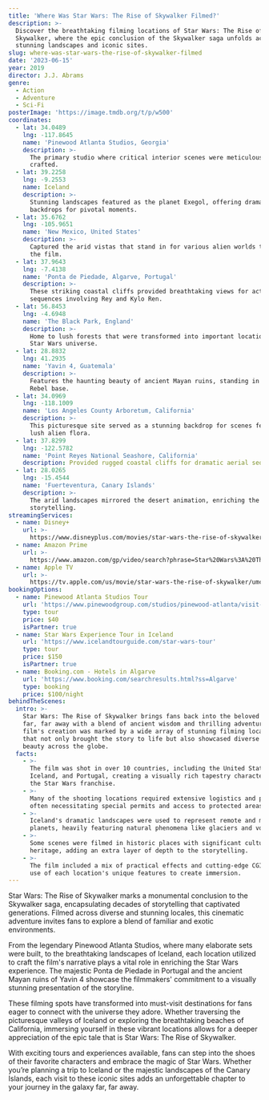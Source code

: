 ```yaml
---
title: 'Where Was Star Wars: The Rise of Skywalker Filmed?'
description: >-
  Discover the breathtaking filming locations of Star Wars: The Rise of
  Skywalker, where the epic conclusion of the Skywalker saga unfolds across
  stunning landscapes and iconic sites.
slug: where-was-star-wars-the-rise-of-skywalker-filmed
date: '2023-06-15'
year: 2019
director: J.J. Abrams
genre:
  - Action
  - Adventure
  - Sci-Fi
posterImage: 'https://image.tmdb.org/t/p/w500'
coordinates:
  - lat: 34.0489
    lng: -117.8645
    name: 'Pinewood Atlanta Studios, Georgia'
    description: >-
      The primary studio where critical interior scenes were meticulously
      crafted.
  - lat: 39.2258
    lng: -9.2553
    name: Iceland
    description: >-
      Stunning landscapes featured as the planet Exegol, offering dramatic
      backdrops for pivotal moments.
  - lat: 35.6762
    lng: -105.9651
    name: 'New Mexico, United States'
    description: >-
      Captured the arid vistas that stand in for various alien worlds throughout
      the film.
  - lat: 37.9643
    lng: -7.4138
    name: 'Ponta de Piedade, Algarve, Portugal'
    description: >-
      These striking coastal cliffs provided breathtaking views for action
      sequences involving Rey and Kylo Ren.
  - lat: 56.8453
    lng: -4.6948
    name: 'The Black Park, England'
    description: >-
      Home to lush forests that were transformed into important locations in the
      Star Wars universe.
  - lat: 28.8832
    lng: 41.2935
    name: 'Yavin 4, Guatemala'
    description: >-
      Features the haunting beauty of ancient Mayan ruins, standing in for the
      Rebel base.
  - lat: 34.0969
    lng: -118.1009
    name: 'Los Angeles County Arboretum, California'
    description: >-
      This picturesque site served as a stunning backdrop for scenes featuring
      lush alien flora.
  - lat: 37.8299
    lng: -122.5782
    name: 'Point Reyes National Seashore, California'
    description: Provided rugged coastal cliffs for dramatic aerial sequences in the film.
  - lat: 28.0265
    lng: -15.4544
    name: 'Fuerteventura, Canary Islands'
    description: >-
      The arid landscapes mirrored the desert animation, enriching the visual
      storytelling.
streamingServices:
  - name: Disney+
    url: >-
      https://www.disneyplus.com/movies/star-wars-the-rise-of-skywalker/7yKhuSarVcqE
  - name: Amazon Prime
    url: >-
      https://www.amazon.com/gp/video/search?phrase=Star%20Wars%3A%20The%20Rise%20of%20Skywalker
  - name: Apple TV
    url: >-
      https://tv.apple.com/us/movie/star-wars-the-rise-of-skywalker/umc.cmc.3b2j9i1aoq39870ep48x1g0ch
bookingOptions:
  - name: Pinewood Atlanta Studios Tour
    url: 'https://www.pinewoodgroup.com/studios/pinewood-atlanta/visit-us/'
    type: tour
    price: $40
    isPartner: true
  - name: Star Wars Experience Tour in Iceland
    url: 'https://www.icelandtourguide.com/star-wars-tour'
    type: tour
    price: $150
    isPartner: true
  - name: Booking.com - Hotels in Algarve
    url: 'https://www.booking.com/searchresults.html?ss=Algarve'
    type: booking
    price: $100/night
behindTheScenes:
  intro: >-
    Star Wars: The Rise of Skywalker brings fans back into the beloved galaxy
    far, far away with a blend of ancient wisdom and thrilling adventure. The
    film's creation was marked by a wide array of stunning filming locations
    that not only brought the story to life but also showcased diverse natural
    beauty across the globe.
  facts:
    - >-
      The film was shot in over 10 countries, including the United States,
      Iceland, and Portugal, creating a visually rich tapestry characteristic of
      the Star Wars franchise.
    - >-
      Many of the shooting locations required extensive logistics and planning,
      often necessitating special permits and access to protected areas.
    - >-
      Iceland's dramatic landscapes were used to represent remote and mysterious
      planets, heavily featuring natural phenomena like glaciers and volcanos.
    - >-
      Some scenes were filmed in historic places with significant cultural
      heritage, adding an extra layer of depth to the storytelling.
    - >-
      The film included a mix of practical effects and cutting-edge CGI, making
      use of each location's unique features to create immersion.
---
```


<StarWarsRiseOfSkywalkerGuide />

Star Wars: The Rise of Skywalker marks a monumental conclusion to the Skywalker saga, encapsulating decades of storytelling that captivated generations. Filmed across diverse and stunning locales, this cinematic adventure invites fans to explore a blend of familiar and exotic environments.

From the legendary Pinewood Atlanta Studios, where many elaborate sets were built, to the breathtaking landscapes of Iceland, each location utilized to craft the film's narrative plays a vital role in enriching the Star Wars experience. The majestic Ponta de Piedade in Portugal and the ancient Mayan ruins of Yavin 4 showcase the filmmakers' commitment to a visually stunning presentation of the storyline.

These filming spots have transformed into must-visit destinations for fans eager to connect with the universe they adore. Whether traversing the picturesque valleys of Iceland or exploring the breathtaking beaches of California, immersing yourself in these vibrant locations allows for a deeper appreciation of the epic tale that is Star Wars: The Rise of Skywalker.

With exciting tours and experiences available, fans can step into the shoes of their favorite characters and embrace the magic of Star Wars. Whether you’re planning a trip to Iceland or the majestic landscapes of the Canary Islands, each visit to these iconic sites adds an unforgettable chapter to your journey in the galaxy far, far away.
